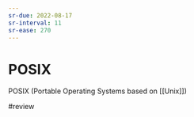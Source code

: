 ```yaml
---
sr-due: 2022-08-17
sr-interval: 11
sr-ease: 270
---
```


# POSIX
POSIX (Portable Operating Systems based on [[Unix]])

#review 